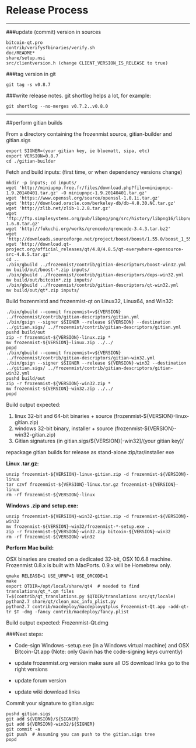 Release Process
====================

* * *

###update (commit) version in sources


	bitcoin-qt.pro
	contrib/verifysfbinaries/verify.sh
	doc/README*
	share/setup.nsi
	src/clientversion.h (change CLIENT_VERSION_IS_RELEASE to true)

###tag version in git

	git tag -s v0.8.7

###write release notes. git shortlog helps a lot, for example:

	git shortlog --no-merges v0.7.2..v0.8.0

* * *

##perform gitian builds

 From a directory containing the frozenmist source, gitian-builder and gitian.sigs
  
	export SIGNER=(your gitian key, ie bluematt, sipa, etc)
	export VERSION=0.8.7
	cd ./gitian-builder

 Fetch and build inputs: (first time, or when dependency versions change)

	mkdir -p inputs; cd inputs/
	wget 'http://miniupnp.free.fr/files/download.php?file=miniupnpc-1.9.20140401.tar.gz' -O miniupnpc-1.9.20140401.tar.gz'
	wget 'https://www.openssl.org/source/openssl-1.0.1i.tar.gz'
	wget 'http://download.oracle.com/berkeley-db/db-4.8.30.NC.tar.gz'
	wget 'http://zlib.net/zlib-1.2.8.tar.gz'
	wget 'ftp://ftp.simplesystems.org/pub/libpng/png/src/history/libpng16/libpng-1.6.8.tar.gz'
	wget 'http://fukuchi.org/works/qrencode/qrencode-3.4.3.tar.bz2'
	wget 'http://downloads.sourceforge.net/project/boost/boost/1.55.0/boost_1_55_0.tar.bz2'
	wget 'http://download.qt-project.org/official_releases/qt/4.8/4.8.5/qt-everywhere-opensource-src-4.8.5.tar.gz'
	cd ..
	./bin/gbuild ../frozenmist/contrib/gitian-descriptors/boost-win32.yml
	mv build/out/boost-*.zip inputs/
	./bin/gbuild ../frozenmist/contrib/gitian-descriptors/deps-win32.yml
	mv build/out/bitcoin*.zip inputs/
	./bin/gbuild ../frozenmist/contrib/gitian-descriptors/qt-win32.yml
	mv build/out/qt*.zip inputs/

 Build frozenmistd and frozenmist-qt on Linux32, Linux64, and Win32:
  
	./bin/gbuild --commit frozenmist=v${VERSION} ../frozenmist/contrib/gitian-descriptors/gitian.yml
	./bin/gsign --signer $SIGNER --release ${VERSION} --destination ../gitian.sigs/ ../frozenmist/contrib/gitian-descriptors/gitian.yml
	pushd build/out
	zip -r frozenmist-${VERSION}-linux.zip *
	mv frozenmist-${VERSION}-linux.zip ../../
	popd
	./bin/gbuild --commit frozenmist=v${VERSION} ../frozenmist/contrib/gitian-descriptors/gitian-win32.yml
	./bin/gsign --signer $SIGNER --release ${VERSION}-win32 --destination ../gitian.sigs/ ../frozenmist/contrib/gitian-descriptors/gitian-win32.yml
	pushd build/out
	zip -r frozenmist-${VERSION}-win32.zip *
	mv frozenmist-${VERSION}-win32.zip ../../
	popd

  Build output expected:

  1. linux 32-bit and 64-bit binaries + source (frozenmist-${VERSION}-linux-gitian.zip)
  2. windows 32-bit binary, installer + source (frozenmist-${VERSION}-win32-gitian.zip)
  3. Gitian signatures (in gitian.sigs/${VERSION}[-win32]/(your gitian key)/

repackage gitian builds for release as stand-alone zip/tar/installer exe

**Linux .tar.gz:**

	unzip frozenmist-${VERSION}-linux-gitian.zip -d frozenmist-${VERSION}-linux
	tar czvf frozenmist-${VERSION}-linux.tar.gz frozenmist-${VERSION}-linux
	rm -rf frozenmist-${VERSION}-linux

**Windows .zip and setup.exe:**

	unzip frozenmist-${VERSION}-win32-gitian.zip -d frozenmist-${VERSION}-win32
	mv frozenmist-${VERSION}-win32/frozenmist-*-setup.exe .
	zip -r frozenmist-${VERSION}-win32.zip bitcoin-${VERSION}-win32
	rm -rf frozenmist-${VERSION}-win32

**Perform Mac build:**

  OSX binaries are created on a dedicated 32-bit, OSX 10.6.8 machine.
  Frozenmist 0.8.x is built with MacPorts.  0.9.x will be Homebrew only.

	qmake RELEASE=1 USE_UPNP=1 USE_QRCODE=1
	make
	export QTDIR=/opt/local/share/qt4  # needed to find translations/qt_*.qm files
	T=$(contrib/qt_translations.py $QTDIR/translations src/qt/locale)
	python2.7 share/qt/clean_mac_info_plist.py
	python2.7 contrib/macdeploy/macdeployqtplus Frozenmist-Qt.app -add-qt-tr $T -dmg -fancy contrib/macdeploy/fancy.plist

 Build output expected: Frozenmist-Qt.dmg

###Next steps:

* Code-sign Windows -setup.exe (in a Windows virtual machine) and
  OSX Bitcoin-Qt.app (Note: only Gavin has the code-signing keys currently)

* update frozenmist.org version
  make sure all OS download links go to the right versions

* update forum version

* update wiki download links

Commit your signature to gitian.sigs:

	pushd gitian.sigs
	git add ${VERSION}/${SIGNER}
	git add ${VERSION}-win32/${SIGNER}
	git commit -a
	git push  # Assuming you can push to the gitian.sigs tree
	popd

